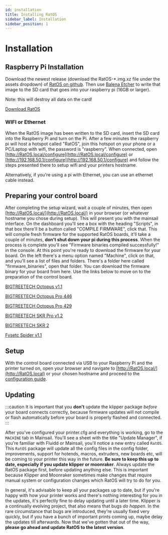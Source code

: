 ```yaml
---
id: installation
title: Installing RatOS
sidebar_label: Installation
sidebar_position: 1
---
```


# Installation

## Raspberry Pi Installation

Download the newest release (download the RatOS-\*.img.xz file under the assets dropdown) of [RatOS on github](https://github.com/Rat-Os/RatOS/releases/latest).
Then use [Balena Etcher](https://www.balena.io/etcher/) to write that image to the SD card that goes into your raspberry pi (16GB or larger).

Note: this will destroy all data on the card!

<a class="button button--primary" href="https://github.com/Rat-Os/RatOS/releases/latest">Download RatOS</a>

### WIFI or Ethernet

When the RatOS image has been written to the SD card, insert the SD card into the Raspberry Pi and turn on the Pi. After a few minutes the raspberry pi will host a hotspot called "RatOS", join this hotspot on your phone or a PC/Laptop with wifi, the password is "raspberry". When connected, open [http://RatOS.local/configure](http://RatOS.local/configure) or [http://192.168.50.1/configure](http://192.168.50.1/configure) and follow the steps presented there to setup wifi and your printers hostname.

Alternatively, if you're using a pi with Ethernet, you can use an ethernet cable instead.

## Preparing your control board

After completing the setup wizard, wait a couple of minutes, then open [http://RatOS.local/](http://RatOS.local/) in your browser (or whatever hostname you chose during setup). This will present you with the mainsail interface. On the dashboard you'll see a box with the heading "Scripts", in that box there'll be a button called "COMPILE FIRMWARE", click that. This will compile fresh firmware for the supported RatOS boards, it'll take a couple of minutes, **don't shut down your pi during this process**. When the process is complete you'll see "Firmware binaries compiled successfully!" in the console. At this point you're ready to download the firmware for your board. On the left there's a menu option named "Machine", click on that, and you'll see a list of files and folders. There's a folder here called "firmware_binaries", open that folder. You can download the firmware binary for your board from here. Use the links below to move on to the preparation of the control board.

[BIGTREETECH Octopus v1.1](boards/btt/octopus-11.md)

[BIGTREETECH Octopus Pro 446](boards/btt/octopus-pro-446.md)

[BIGTREETECH Octopus Pro 429](boards/btt/octopus-pro-429.md)

[BIGTREETECH SKR Pro v1.2](boards/btt/skr-pro-12.md)

[BIGTREETECH SKR 2](boards/btt/skr-2-429.md)

[Fysetc Spider v1.1](boards/fysetc/spider-11.md)

## Setup

With the control board connected via USB to your Raspberry Pi and the printer turned on, open your browser and navigate to [http://RatOS.local/](http://RatOS.local) or your chosen hostname and proceed to the [configuration guide](configuration).

## Updating

:::caution
It is important that you **don't** update the klipper package _before_ your board connects correctly, because firmware updates will not compile or flash automatically before your board is properly flashed and connected.
:::

After you've configured your printer.cfg and everything is working, go to the `MACHINE` tab in Mainsail. You'll see a sheet with the title "Update Manager", if you're familiar with Fluidd or Mainsail, you'll notice a new entry called `RatOS`. This `RatOS` package will update all the config files in the config folder, improvements, support for hotends, macros, extruders, new boards etc, will be coming to your printer this way in the future. **Be sure to keep this up to date, especially if you update klipper or moonraker**. Always update the RatOS package first, before updating anything else. This is important because Klipper and Moonraker sometimes make changes that require manual system or configuration changes which RatOS will try to do for you.


In general, it's advisable to keep all your packages up to date, but if you're happy with how your printer works and there's nothing interesting for you in the updates, it's perfectly fine to delay updating until a later time. Klipper is a continually evolving project, that also means that bugs _do happen_. In the rare circumstance that bugs are introduced, they're usually fixed very quickly, but if you have a bunch of important prints coming up, maybe delay the updates till afterwards. Now that we've gotten that out of the way, **please go ahead and update RatOS to the latest version**.
